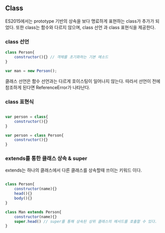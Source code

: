 ## Class

ES2015에서는 prototype 기반의 상속을 보다 명료하게 표현하는 class가 추가가 되었다. 또한 class는 함수와 다르지 않으며, class 선언 과 class 표현식을 제공한다.


### class 선언

```javascript
class Person{
    constructor(){} // 객체를 초기화하는 기본 메소드
}

var man = new Person();
```

클래스 선언은 함수 선언과는 다르게 호이스팅이 일어나지 않는다. 따라서 선언이 전에 참조하게 된다면 ReferenceError가 나타난다.


### class 표현식

```javascript

var person = class{
    constructor(){}
}

var person = class Person{
    constructor(){}
}
```


### extends를 통한 클래스 상속 & super

extends는 하나의 클래스에서 다른 클래스를 상속할때 쓰이는 키워드 이다.

```javascript

class Person{
    constructor(name){}
    head(){}
    body(){}
}

class Man extends Person{
    constructor(name){}
    super.head() // super를 통해 상속된 상위 클래스의 메서드를 호출할 수 있다.
}
```




